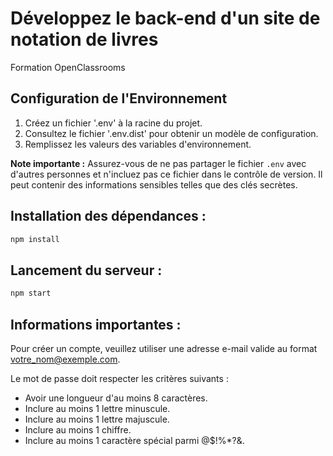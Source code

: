 # Développez le back-end d'un site de notation de livres
Formation OpenClassrooms

## Configuration de l'Environnement
1. Créez un fichier '.env' à la racine du projet.
2. Consultez le fichier '.env.dist' pour obtenir un modèle de configuration.
3. Remplissez les valeurs des variables d'environnement.

**Note importante :** Assurez-vous de ne pas partager le fichier `.env` avec d'autres personnes et n'incluez pas ce fichier dans le contrôle de version. Il peut contenir des informations sensibles telles que des clés secrètes.

## Installation des dépendances :
```bash
npm install
```

## Lancement du serveur :
```bash
npm start
```

## Informations importantes :
Pour créer un compte, veuillez utiliser une adresse e-mail valide au format votre_nom@exemple.com.

Le mot de passe doit respecter les critères suivants :
- Avoir une longueur d'au moins 8 caractères.
- Inclure au moins 1 lettre minuscule.
- Inclure au moins 1 lettre majuscule.
- Inclure au moins 1 chiffre.
- Inclure au moins 1 caractère spécial parmi @$!%*?&.
